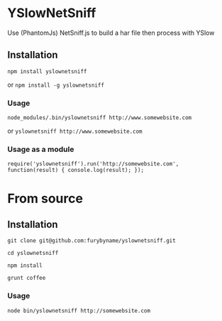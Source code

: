 YSlowNetSniff
=============

Use (PhantomJs) NetSniff.js to build a har file then process with YSlow

## Installation

`npm install yslownetsniff`

or `npm install -g yslownetsniff`

### Usage

`node_modules/.bin/yslownetsniff http://www.somewebsite.com`

or `yslownetsniff http://www.somewebsite.com`

### Usage as a module

```
require('yslownetsniff').run('http://somewebsite.com', function(result) { console.log(result); });
```

# From source

## Installation

`git clone git@github.com:furybyname/yslownetsniff.git`

`cd yslownetsniff`

`npm install`

`grunt coffee`

### Usage

`node bin/yslownetsniff http://somewebsite.com`
 
